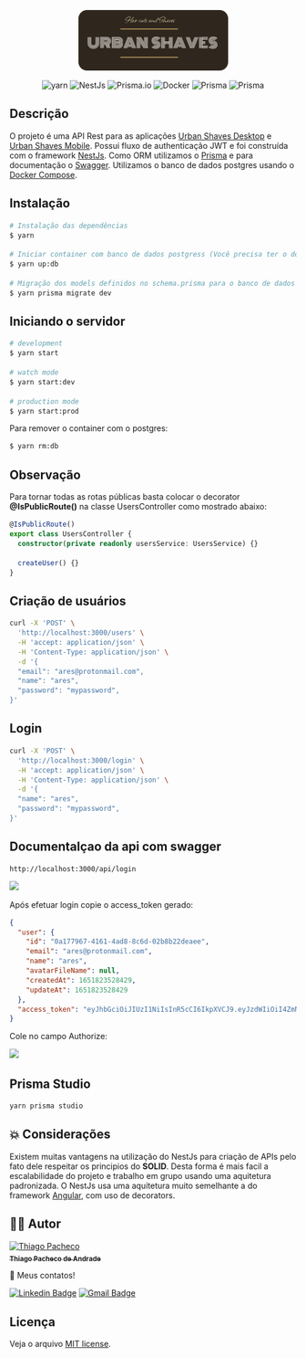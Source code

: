 <p align="center">
  <a href="https://github.com/tpaphysics/react-urban-shaves-desktop" target="blank">
  <img src="https://raw.githubusercontent.com/tpaphysics/react-urban-shaves-desktop/main/assets/desktop/logo.png"  alt="urban-shaves-logo" /></a>
</p>
<p align="center">
<img src="https://img.shields.io/badge/yarn-%232C8EBB.svg?style=for-the-badge&logo=yarn&logoColor=white" alt="yarn" />
  
<img src="https://img.shields.io/badge/nestjs-%23E0234E.svg?style=for-the-badge&logo=nestjs&logoColor=white" alt="NestJs" />
  
<img src="https://img.shields.io/badge/Prisma-3982CE?style=for-the-badge&logo=Prisma&logoColor=white" alt="Prisma.io" />
  
<img src="https://img.shields.io/badge/docker-%230db7ed.svg?style=for-the-badge&logo=docker&logoColor=white" alt="Docker" />
  
<img src="https://img.shields.io/badge/postgres-%23316192.svg?style=for-the-badge&logo=postgresql&logoColor=white" alt="Prisma" />
  
<img src="https://img.shields.io/badge/-Swagger-%23Clojure?style=for-the-badge&logo=swagger&logoColor=white" alt="Prisma" />
  
##  Descrição
  
  O projeto é uma API Rest para as aplicações [Urban Shaves Desktop](https://github.com/tpaphysics/react-urban-shaves-desktop) e [Urban Shaves Mobile](https://github.com/tpaphysics/react-native-urban-shaves-mobile). Possui fluxo de authenticação JWT e foi construída com o framework [NestJs](https://nestjs.com/ ). Como ORM utilizamos o [Prisma](https://www.prisma.io/ ) e para documentação o [Swagger](https://swagger.io/). Utilizamos o banco de dados postgres usando o [Docker Compose](https://docs.docker.com/compose/ ).
  
##  Instalação
  
  
```bash
# Instalação das dependências
$ yarn
  
# Iniciar container com banco de dados postgress (Você precisa ter o docker instalado!):
$ yarn up:db
  
# Migração dos models definidos no schema.prisma para o banco de dados
$ yarn prisma migrate dev
```
  
##  Iniciando o servidor
  
  
```bash
# development
$ yarn start
  
# watch mode
$ yarn start:dev
  
# production mode
$ yarn start:prod
```
Para remover o container com o postgres:
```bash
$ yarn rm:db
```
  
##  Observação
  
Para tornar todas as rotas públicas basta colocar o decorator <strong>@IsPublicRoute()</strong> na classe UsersController como mostrado abaixo:

```typescript
@IsPublicRoute()
export class UsersController {
  constructor(private readonly usersService: UsersService) {}

  createUser() {}
}
```

## Criação de usuários

```bash
curl -X 'POST' \
  'http://localhost:3000/users' \
  -H 'accept: application/json' \
  -H 'Content-Type: application/json' \
  -d '{
  "email": "ares@protonmail.com",
  "name": "ares",
  "password": "mypassword",
}'
```

## Login

```bash
curl -X 'POST' \
  'http://localhost:3000/login' \
  -H 'accept: application/json' \
  -H 'Content-Type: application/json' \
  -d '{
  "name": "ares",
  "password": "mypassword",
}'
```

## Documentalçao da api com swagger

```url
http://localhost:3000/api/login
```

<image width="360px" src="./.readme/login-swagger.png"/>

Após efetuar login copie o access_token gerado:

```json
{
  "user": {
    "id": "0a177967-4161-4ad8-8c6d-02b8b22deaee",
    "email": "ares@protonmail.com",
    "name": "ares",
    "avatarFileName": null,
    "createdAt": 1651823528429,
    "updateAt": 1651823528429
  },
  "access_token": "eyJhbGciOiJIUzI1NiIsInR5cCI6IkpXVCJ9.eyJzdWIiOiI4ZmNiZTI4NS03Y2QzLTQxZjItOGQ4YS1kNWFhMDA3MWE3MDQiLCJlbWFpbCI6InRlc3RlQHRlc3RlLmNvbSIsIm5hbWUiOiJ0ZXN0ZSIsImlhdCI6MTY1MTAwOTYzMywiZXhwIjoxNjUzNjAxNjMzfQ.9D_7gjQ96aRYYahZVZQqQLgEpD699YOkhKozy6EYgsA"
}
```

Cole no campo Authorize:

<image width="360px" src="./.readme/authorize.example.png"/>

## Prisma Studio

```bash
yarn prisma studio
```

## **💥 Considerações**

Existem muitas vantagens na utilização do NestJs para criação de APIs pelo fato dele respeitar os principios do <strong>SOLID</strong>. Desta forma é mais facil a escalabilidade do projeto e trabalho em grupo usando uma aquitetura padronizada. O NestJs usa uma aquitetura muito semelhante a do framework [Angular](https://angular.io/), com uso de decorators.

## **👨‍🚀 Autor**

<a href="https://github.com/tpaphysics">
<img alt="Thiago Pacheco" src="https://images.weserv.nl/?url=avatars.githubusercontent.com/u/46402647?v=4?v=4&h=300&w=300&fit=cover&mask=circle&maxage=7d" width="100px"/>
  <br />
  <sub>
    <b>Thiago Pacheco de Andrade</b>
  </sub>
</a>
<br />
  
👋 Meus contatos!
  
[![Linkedin Badge](https://img.shields.io/badge/-LinkedIn-blue?style=for-the-badge&logo=Linkedin&logoColor=white&link=https://www.linkedin.com/in/thiago-pacheco-200a1a86/ )](https://www.linkedin.com/in/thiago-pacheco-200a1a86/)
[![Gmail Badge](https://img.shields.io/badge/-Gmail-c14438?style=for-the-badge&logo=Gmail&logoColor=white&link=mailto:physics.posgrad.@gmail.com )](mailto:physics.posgrad.@gmail.com)
  
##  Licença
  
  
Veja o arquivo [MIT license](LICENSE ).
